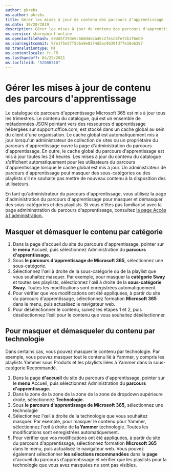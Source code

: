 ```yaml
---
author: pkrebs
ms.author: pkrebs
title: Gérer les mises à jour de contenu des parcours d'apprentissage
ms.date: 10/20/2019
description: Gérer les mises à jour de contenu des parcours d'apprentissage
ms.service: sharepoint-online
ms.openlocfilehash: e94d5f293e5c660dde2a40c2fe1c8fe72b1f6eb9
ms.sourcegitcommit: 97e175e5ff5b6a9e0274d5ec9b39fdf7e18eb387
ms.translationtype: MT
ms.contentlocale: fr-FR
ms.lasthandoff: 04/25/2021
ms.locfileid: "52000310"
---
```

# <a name="manage-learning-pathways-content-updates"></a>Gérer les mises à jour de contenu des parcours d'apprentissage
Le catalogue de parcours d'apprentissage Microsoft 365 est mis à jour tous les trimestres. Le contenu du catalogue, qui est un ensemble de métadonnées JSON pointant vers des ressources d'apprentissage hébergées sur support.office.com, est stocké dans un cache global au sein du client d'une organisation. Le cache global est automatiquement mis à jour lorsqu'un administrateur de collection de sites ou un propriétaire du parcours d'apprentissage ouvre la page d'administration du parcours d'apprentissage. En outre, le cache global du parcours d'apprentissage est mis à jour toutes les 24 heures. Les mises à jour du contenu du catalogue s'affichent automatiquement pour les utilisateurs du parcours d'apprentissage lorsque le cache global est mis à jour. Un administrateur de parcours d'apprentissage peut masquer des sous-catégories ou des playlists s'il ne souhaite pas mettre de nouveau contenu à la disposition des utilisateurs.

En tant qu'administrateur du parcours d'apprentissage, vous utilisez la page d'administration du parcours d'apprentissage pour masquer et démasquer des sous-catégories et des playlists. Si vous n'êtes pas familiarisé avec la page admininstration du parcours d'apprentissage, consultez [la page Accès à l'administration.](custom_accessadmin.md)

## <a name="hide-and-unhide-content-by-category"></a>Masquer et démasquer le contenu par catégorie
1. Dans la page d'accueil du site du parcours d'apprentissage, pointer sur le **menu** Accueil, puis sélectionnez Administration du **parcours d'apprentissage.**
2. Sous **le parcours d'apprentissage de Microsoft 365,** sélectionnez une sous-catégorie.
3. Sélectionnez l'œil à droite de la sous-catégorie ou de la playlist que vous souhaitez masquer. Par exemple, pour masquer la **catégorie Sway** et toutes ses playlists, sélectionnez l'œil à droite de la **sous-catégorie Sway.** Toutes les modifications sont enregistrées automatiquement.
4. Pour vérifier que vos modifications ont été appliquées, à partir du site du parcours d'apprentissage, sélectionnez formation **Microsoft 365** dans le menu, puis actualisez le navigateur web.
5. Pour désélectionner le contenu, suivez les étapes 1 et 2, puis désélectionnez l'œil pour le contenu que vous souhaitez désélectionner.

## <a name="to-hide-and-unhide-content-by-technology"></a>Pour masquer et démasqueler du contenu par technologie
Dans certains cas, vous pouvez masquer le contenu par technologie. Par exemple, vous pouvez masquer tout le contenu lié à Yammer, y compris les playlists Yammer sous Produits et les playlists liées à Yammer dans la sous-catégorie Recommandé.

1. Dans la page **d'accueil** du site du parcours d'apprentissage, pointer sur le **menu** Accueil, puis sélectionnez Administration du **parcours d'apprentissage.**
2. Dans la zone de la zone de la zone de la zone de dropdown supérieure droite, sélectionnez **Technologie.**
3. Sous **le parcours d'apprentissage de Microsoft 365,** sélectionnez une technologie
4. Sélectionnez l'œil à droite de la technologie que vous souhaitez masquer. Par exemple, pour masquer le contenu pour Yammer, sélectionnez l'œil à droite de **la Yammer** technologie. Toutes les modifications sont enregistrées automatiquement.
5. Pour vérifier que vos modifications ont été appliquées, à partir du site du parcours d'apprentissage, sélectionnez formation **Microsoft 365** dans le menu, puis actualisez le navigateur web. Vous pouvez également sélectionner **les sélections recommandées** dans la **page** d'accueil du parcours d'apprentissage et vérifier que les playlists pour la technologie que vous avez masquées ne sont pas visibles.

